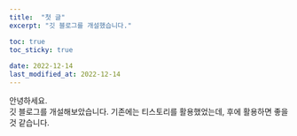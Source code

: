 ```yaml
---
title:  "첫 글"
excerpt: "깃 블로그를 개설했습니다."

toc: true
toc_sticky: true
 
date: 2022-12-14
last_modified_at: 2022-12-14
---
```


안녕하세요.
<br>
깃 블로그를 개설해보았습니다. 기존에는 티스토리를 활용했었는데, 후에 활용하면 좋을 것 같습니다.